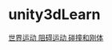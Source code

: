 # unity3dLearn
[世界运动 阻碍运动 碰撞和刚体](https://learn.unity.com/tutorial/world-interactions-blocking-movement?uv=2019.2&projectId=5c6166dbedbc2a0021b1bc7c#)
